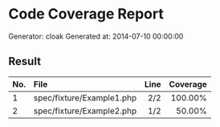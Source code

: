 # Code Coverage Report

Generator: cloak
Generated at: 2014-07-10 00:00:00

## Result

| No. | File | Line | Coverage |
|:-|:-|-:|-:|
|1|spec/fixture/Example1.php|2/2|100.00%|
|2|spec/fixture/Example2.php|1/2|50.00%|
